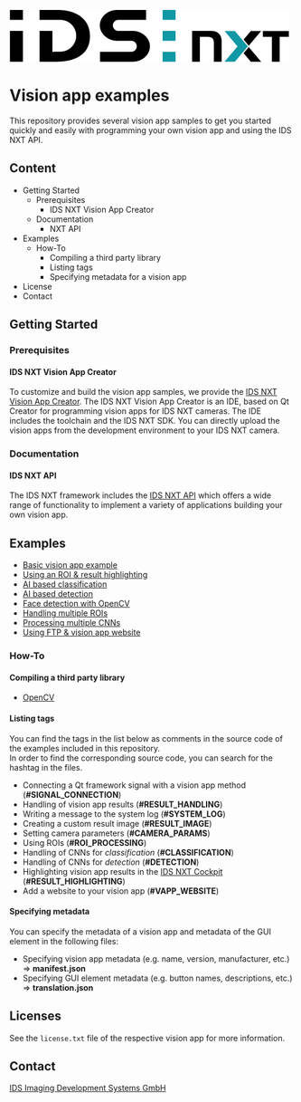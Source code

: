 ![IDS NXT Logo](utils/ids-nxt-logo.png)
# Vision app examples
This repository provides several vision app samples to get you started quickly and easily with programming your own vision app and using the IDS NXT API. 

## Content
* Getting Started
    * Prerequisites
        * IDS NXT Vision App Creator
    * Documentation
        * NXT API
* Examples
    * How-To
        * Compiling a third party library
        * Listing tags
        * Specifying metadata for a vision app
* License
* Contact

## Getting Started
### Prerequisites
#### IDS NXT Vision App Creator
To customize and build the vision app samples, we provide the [IDS NXT Vision App Creator](https://en.ids-imaging.com/downloads.html). The IDS NXT Vision App Creator is an IDE, based on Qt Creator for programming vision apps for IDS NXT cameras. The IDE includes the toolchain and the IDS NXT SDK. You can directly upload the vision apps from the development environment to your IDS NXT camera.

### Documentation
#### IDS NXT API
The IDS NXT framework includes the [IDS NXT API](https://en.ids-imaging.com/manuals/ids-nxt/ids-nxt-os-sdk/en/index.html) which offers a wide range of functionality to implement a variety of applications building your own vision app.

## Examples
* [Basic vision app example](vision-apps/Basic)  
* [Using an ROI & result highlighting](vision-apps/GrayValue)  
* [AI based classification](vision-apps/Classification-DeepOceanCore)  
* [AI based detection](vision-apps/PersonDetection-DeepOceanCore)  
* [Face detection with OpenCV](vision-apps/FaceDetection-OpenCV)  
* [Handling multiple ROIs](vision-apps/MultiROI)  
* [Processing multiple CNNs](vision-apps/MultiCNN)  
* [Using FTP & vision app website](vision-apps/FileTransferAndWebsite)

### How-To
#### Compiling a third party library
* [OpenCV](misc/CompileOpenCV)  

#### Listing tags
You can find the tags in the list below as comments in the source code of the examples included in this repository.  
In order to find the corresponding source code, you can search for the hashtag in the files.  

* Connecting a Qt framework signal with a vision app method (**#SIGNAL_CONNECTION**)
* Handling of vision app results (**#RESULT_HANDLING**)
* Writing a message to the system log (**#SYSTEM_LOG**)
* Creating a custom result image (**#RESULT_IMAGE**)
* Setting camera parameters (**#CAMERA_PARAMS**)
* Using ROIs (**#ROI_PROCESSING**)
* Handling of CNNs for *classification* (**#CLASSIFICATION**)
* Handling of CNNs for *detection* (**#DETECTION**)
* Highlighting vision app results in the [IDS NXT Cockpit](https://en.ids-imaging.com/downloads.html) (**#RESULT_HIGHLIGHTING**)
* Add a website to your vision app (**#VAPP_WEBSITE**)

#### Specifying metadata
You can specify the metadata of a vision app and metadata of the GUI element in the following files:  
* Specifying vision app metadata (e.g. name, version, manufacturer, etc.) => **manifest.json**
* Specifying GUI element metadata (e.g. button names, descriptions, etc.) => **translation.json**


## Licenses
See the `license.txt` file of the respective vision app for more information.

## Contact
[IDS Imaging Development Systems GmbH](https://en.ids-imaging.com/)
